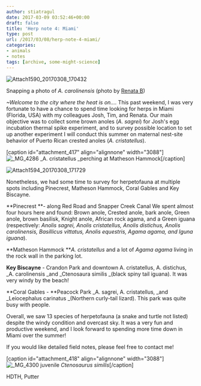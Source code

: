 ```yaml
---
author: stiatragul
date: 2017-03-09 03:52:46+00:00
draft: false
title: 'Herp note 4: Miami'
type: post
url: /2017/03/08/herp-note-4-miami/
categories:
- animals
- notes
tags: [archive, some-might-science]
---
```


![Attach1590_20170308_170432](https://somemightscience.files.wordpress.com/2017/03/attach1590_20170308_170432.jpg)


Snapping a photo of _A. carolinensis_ (photo by [Renata B](http://renatabrandt.weebly.com/))

_~Welcome to the city where the heat is on...._
This past weekend, I was very fortunate to have a chance to spend time looking for herps in Miami (Florida, USA) with my colleagues Josh, Tim, and Renata. Our main objective was to collect some brown anoles (_A. sagrei_) for Josh's egg incubation thermal spike experiment, and to survey possible location to set up another experiment I will conduct this summer on maternal nest-site behavior of Puerto Rican crested anoles (_A. cristatellus_).

[caption id="attachment_417" align="alignnone" width="3088"]![_MG_4286](https://somemightscience.files.wordpress.com/2017/03/mg_4286.jpg)
_A. cristatellus _perching at Matheson Hammock[/caption]

![Attach1594_20170308_171729](https://somemightscience.files.wordpress.com/2017/03/attach1594_20170308_171729.jpg)


Nonetheless, we had some time to survey for herpetofauna at multiple spots including Pinecrest, Matheson Hammock, Coral Gables and Key Biscayne.

**Pinecrest **- along Red Road and Snapper Creek Canal
We spent almost four hours here and found:
Brown anole, Crested anole, bark anole, Green anole, brown basilisk, Knight anole, African rock agama, and a Green iguana (respectively: _Anolis sagrei, Anolis cristatellus, Anolis distichus, Anolis carolinensis, Basillicus vittatus, Anolis equestris, Agama agama, and Iguna iguana_).

**Matheson Hammock
**_A. cristatellus_ and a lot of _Agama agama_ living in the rock wall in the parking lot.

**Key Biscayne** - Crandon Park and downtown
A. cristatellus, A. distichus, _A. carolinensis _and _Ctenosaura similis _(black spiny tail iguana). It was very windy by the beach!

**Coral Gables - **Peacock Park
_A. sagrei, A. cristatellus, _and _Leiocephalus carinatus _(Northern curly-tail lizard). This park was quite busy with people.

Overall, we saw 13 species of herpetofauna (a snake and turtle not listed) despite the windy condition and overcast sky. It was a very fun and productive weekend, and I look forward to spending more time down in Miami over the summer!

If you would like detailed field notes, please feel free to contact me!

[caption id="attachment_418" align="alignnone" width="3088"]![_MG_4300](https://somemightscience.files.wordpress.com/2017/03/mg_4300.jpg)
juvenile _Ctenosaurus similis_[/caption]

HDTH,
Putter
